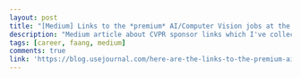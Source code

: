 ```yaml
---
layout: post
title: "[Medium] Links to the *premium* AI/Computer Vision jobs at the top companies"
description: "Medium article about CVPR sponsor links which I've collected and shared + a discussion on conference business. Featured at Noteworty journal."
tags: [career, faang, medium]
comments: true
link: 'https://blog.usejournal.com/here-are-the-links-to-the-premium-ai-computer-vision-jobs-at-top-companies-a3938748e3ab'
---
```

